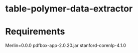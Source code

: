 # table-polymer-data-extractor

# Requirements
Merlin=0.0.0 pdfbox-app-2.0.20.jar stanford-corenlp-4.1.0
